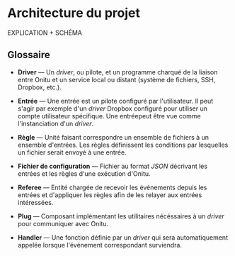 # Architecture du projet

EXPLICATION + SCHÉMA

## Glossaire

- **Driver** — Un *driver*, ou pilote, et un programme charqué de la liaison entre Onitu et un service local ou distant (système de fichiers, SSH, Dropbox, etc.).

- **Entrée** — Une entrée est un pilote configuré par l'utilisateur. Il peut s'agir par exemple d'un *driver* Dropbox configuré pour utiliser un compte utilisateur spécifique. Une entréepeut être vue comme l'instanciation d'un *driver*.

- **Règle** — Unité faisant correspondre un ensemble de fichiers à un ensemble d'entrées. Les règles définissent les conditions par lesquelles un fichier serait envoyé à une entrée.

- **Fichier de configuration** — Fichier au format *JSON* décrivant les entrées et les règles d'une exécution d'Onitu.

- **Referee** — Entité chargée de recevoir les événements depuis les entrées et d'appliquer les règles afin de les relayer aux entrées intéressées.

- **Plug** — Composant implémentant les utilitaires nécéssaires à un *driver* pour communiquer avec Onitu.

- **Handler** — Une fonction définie par un *driver* qui sera automatiquement appelée lorsque l'événement correspondant surviendra.
